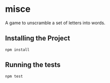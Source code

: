 # misce

A game to unscramble a set of letters into words.



## Installing the Project

```
npm install
```



## Running the tests

```
npm test
```
